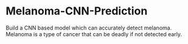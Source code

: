 # Melanoma-CNN-Prediction
Build a CNN based model which can accurately detect melanoma. Melanoma is a type of cancer that can be deadly if not detected early.
